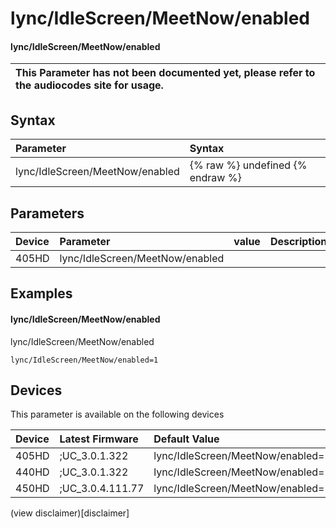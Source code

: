 ﻿---
description: lync/IdleScreen/MeetNow/enabled
search:
    keywords: ['lync','IdleScreen','MeetNow','enabled']
---

# lync/IdleScreen/MeetNow/enabled

#### lync/IdleScreen/MeetNow/enabled


| This Parameter has not been documented yet, please refer to the audiocodes site for usage.  |
| :--- |

## Syntax
| Parameter | Syntax |
| :--- | :--- |
|lync/IdleScreen/MeetNow/enabled | {% raw %} undefined {% endraw %} |

## Parameters
|Device|Parameter|value|Description|
|:---|:---|:---|:---|
| 405HD | lync/IdleScreen/MeetNow/enabled |  |  |

## Examples
#### lync/IdleScreen/MeetNow/enabled

lync/IdleScreen/MeetNow/enabled

```
lync/IdleScreen/MeetNow/enabled=1
```

## Devices
This parameter is available on the following devices

| Device | Latest Firmware | Default Value |
|:---|:---|:---|
| 405HD | ;UC_3.0.1.322 | lync/IdleScreen/MeetNow/enabled=1 
| 440HD | ;UC_3.0.1.322 | lync/IdleScreen/MeetNow/enabled=1 
| 450HD | ;UC_3.0.4.111.77 | lync/IdleScreen/MeetNow/enabled=1 

(view disclaimer)[disclaimer]
